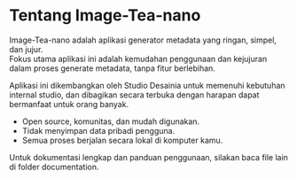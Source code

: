# Tentang Image-Tea-nano

Image-Tea-nano adalah aplikasi generator metadata yang ringan, 
simpel, dan jujur.  
Fokus utama aplikasi ini adalah kemudahan penggunaan dan 
kejujuran dalam proses generate metadata, tanpa fitur berlebihan.

Aplikasi ini dikembangkan oleh Studio Desainia untuk memenuhi 
kebutuhan internal studio, dan dibagikan secara terbuka dengan 
harapan dapat bermanfaat untuk orang banyak.

- Open source, komunitas, dan mudah digunakan.
- Tidak menyimpan data pribadi pengguna.
- Semua proses berjalan secara lokal di komputer kamu.

Untuk dokumentasi lengkap dan panduan penggunaan, silakan baca 
file lain di folder documentation.
